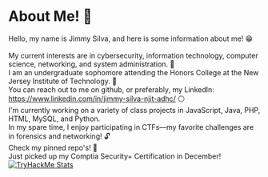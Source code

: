 # About Me! 👋 #

Hello, my name is Jimmy Silva, and here is some information about me! 😁 <br><br> 
My current interests are in cybersecurity, information technology, computer science, networking, and system administration. 💯<br>
I am an undergraduate sophomore attending the Honors College at the New Jersey Institute of Technology. 👑<br>
You can reach out to me on github, or preferably, my LinkedIn: https://www.linkedin.com/in/jimmy-silva-njit-adhc/ ⚪<br>
I'm currently working on a variety of class projects in JavaScript, Java, PHP, HTML, MySQL, and Python. <br>
In my spare time, I enjoy participating in CTFs—my favorite challenges are in forensics and networking!  🔓 <br>
Check my pinned repo's! 👀 <br>
Just picked up my Comptia Security+ Certification in December!
[![TryHackMe Stats](https://tryhackme-badges.s3.amazonaws.com/jimmySilva.png)](https://tryhackme.com/p/jimmySilva)
<!--**jnsnjit/jnsnjit** is a ✨ _special_ ✨ repository because its `README.md` (this file) appears on your GitHub profile. --!>
